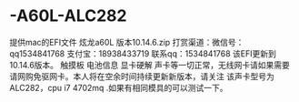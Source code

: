# -A60L-ALC282
提供mac的EFI文件
炫龙a60L 版本10.14.6.zip
打赏渠道：微信号：qq1534841768   支付宝：18938433719
联系qq：1534841768
该EFI更新到10.14.6版本。
触摸板 电池信息 显卡硬解 声卡等一切正常，无线网卡请如果需要请网购免驱网卡。本人将在空余时间持续更新新版本，请关注
该声卡型号为ALC282，cpu i7 4702mq .如果有相同模具的可以测试一下。
